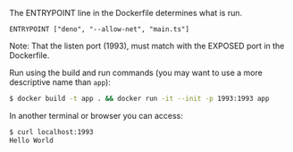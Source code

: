 The ENTRYPOINT line in the Dockerfile determines what is run.

```
ENTRYPOINT ["deno", "--allow-net", "main.ts"]
```

Note: That the listen port (1993), must match with the EXPOSED port in the Dockerfile.

Run using the build and run commands (you may want to use a more descriptive name than `app`):

```sh
$ docker build -t app . && docker run -it --init -p 1993:1993 app
```

In another terminal or browser you can access:

```sh
$ curl localhost:1993
Hello World
```

